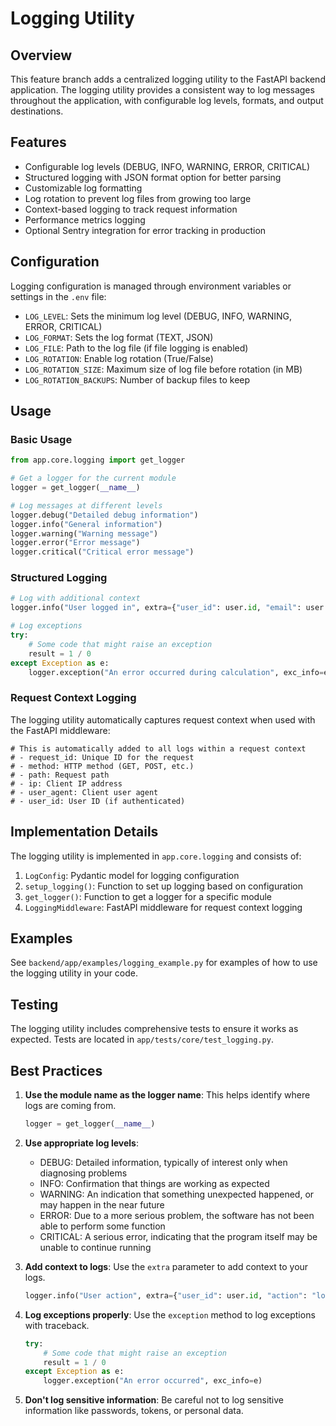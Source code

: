 # Logging Utility

## Overview

This feature branch adds a centralized logging utility to the FastAPI backend application. The logging utility provides a consistent way to log messages throughout the application, with configurable log levels, formats, and output destinations.

## Features

- Configurable log levels (DEBUG, INFO, WARNING, ERROR, CRITICAL)
- Structured logging with JSON format option for better parsing
- Customizable log formatting
- Log rotation to prevent log files from growing too large
- Context-based logging to track request information
- Performance metrics logging
- Optional Sentry integration for error tracking in production

## Configuration

Logging configuration is managed through environment variables or settings in the `.env` file:

- `LOG_LEVEL`: Sets the minimum log level (DEBUG, INFO, WARNING, ERROR, CRITICAL)
- `LOG_FORMAT`: Sets the log format (TEXT, JSON)
- `LOG_FILE`: Path to the log file (if file logging is enabled)
- `LOG_ROTATION`: Enable log rotation (True/False)
- `LOG_ROTATION_SIZE`: Maximum size of log file before rotation (in MB)
- `LOG_ROTATION_BACKUPS`: Number of backup files to keep

## Usage

### Basic Usage

```python
from app.core.logging import get_logger

# Get a logger for the current module
logger = get_logger(__name__)

# Log messages at different levels
logger.debug("Detailed debug information")
logger.info("General information")
logger.warning("Warning message")
logger.error("Error message")
logger.critical("Critical error message")
```

### Structured Logging

```python
# Log with additional context
logger.info("User logged in", extra={"user_id": user.id, "email": user.email})

# Log exceptions
try:
    # Some code that might raise an exception
    result = 1 / 0
except Exception as e:
    logger.exception("An error occurred during calculation", exc_info=e)
```

### Request Context Logging

The logging utility automatically captures request context when used with the FastAPI middleware:

```
# This is automatically added to all logs within a request context
# - request_id: Unique ID for the request
# - method: HTTP method (GET, POST, etc.)
# - path: Request path
# - ip: Client IP address
# - user_agent: Client user agent
# - user_id: User ID (if authenticated)
```

## Implementation Details

The logging utility is implemented in `app.core.logging` and consists of:

1. `LogConfig`: Pydantic model for logging configuration
2. `setup_logging()`: Function to set up logging based on configuration
3. `get_logger()`: Function to get a logger for a specific module
4. `LoggingMiddleware`: FastAPI middleware for request context logging

## Examples

See `backend/app/examples/logging_example.py` for examples of how to use the logging utility in your code.

## Testing

The logging utility includes comprehensive tests to ensure it works as expected. Tests are located in `app/tests/core/test_logging.py`.

## Best Practices

1. **Use the module name as the logger name**: This helps identify where logs are coming from.

   ```python
   logger = get_logger(__name__)
   ```

2. **Use appropriate log levels**:
   - DEBUG: Detailed information, typically of interest only when diagnosing problems
   - INFO: Confirmation that things are working as expected
   - WARNING: An indication that something unexpected happened, or may happen in the near future
   - ERROR: Due to a more serious problem, the software has not been able to perform some function
   - CRITICAL: A serious error, indicating that the program itself may be unable to continue running

3. **Add context to logs**: Use the `extra` parameter to add context to your logs.

   ```python
   logger.info("User action", extra={"user_id": user.id, "action": "login"})
   ```

4. **Log exceptions properly**: Use the `exception` method to log exceptions with traceback.

   ```python
   try:
       # Some code that might raise an exception
       result = 1 / 0
   except Exception as e:
       logger.exception("An error occurred", exc_info=e)
   ```

5. **Don't log sensitive information**: Be careful not to log sensitive information like passwords, tokens, or personal data.
